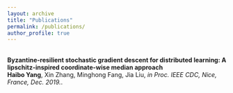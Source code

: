 ```yaml
---
layout: archive
title: "Publications"
permalink: /publications/
author_profile: true
---
```


<br>
<b>Byzantine-resilient stochastic gradient descent for distributed learning: A lipschitz-inspired coordinate-wise median approach</b> <br> 
<b>Haibo Yang</b>, Xin Zhang, Minghong Fang, Jia Liu,
<i>in Proc. IEEE CDC, Nice, France, Dec. 2019.</i>.
